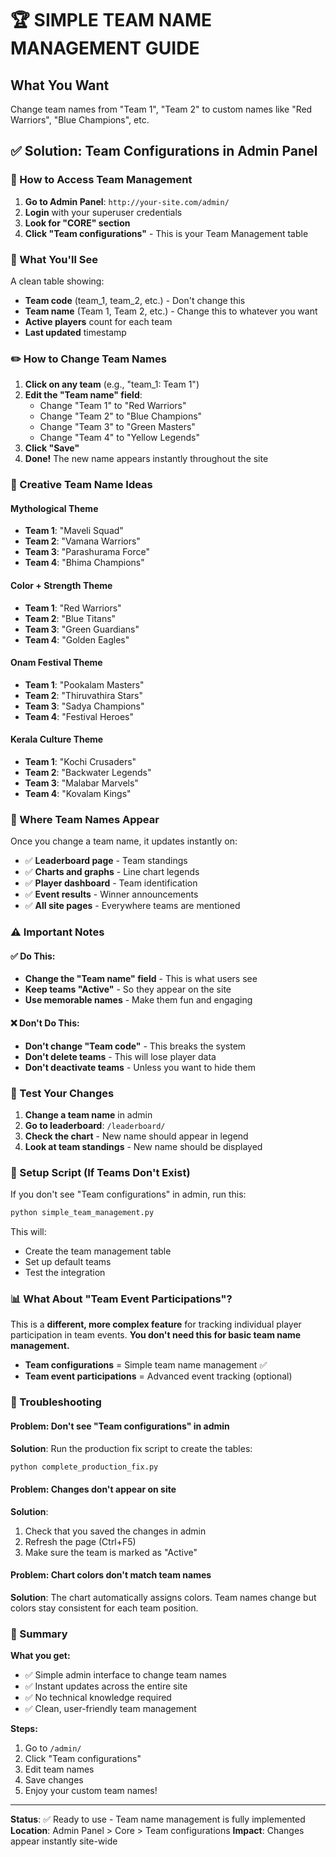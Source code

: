 # 🏆 SIMPLE TEAM NAME MANAGEMENT GUIDE

## What You Want
Change team names from "Team 1", "Team 2" to custom names like "Red Warriors", "Blue Champions", etc.

## ✅ Solution: Team Configurations in Admin Panel

### 🎯 How to Access Team Management

1. **Go to Admin Panel**: `http://your-site.com/admin/`
2. **Login** with your superuser credentials
3. **Look for "CORE" section**
4. **Click "Team configurations"** - This is your Team Management table

### 📝 What You'll See

A clean table showing:
- **Team code** (team_1, team_2, etc.) - Don't change this
- **Team name** (Team 1, Team 2, etc.) - Change this to whatever you want
- **Active players** count for each team
- **Last updated** timestamp

### ✏️ How to Change Team Names

1. **Click on any team** (e.g., "team_1: Team 1")
2. **Edit the "Team name" field**:
   - Change "Team 1" to "Red Warriors"
   - Change "Team 2" to "Blue Champions"
   - Change "Team 3" to "Green Masters"
   - Change "Team 4" to "Yellow Legends"
3. **Click "Save"**
4. **Done!** The new name appears instantly throughout the site

### 🎨 Creative Team Name Ideas

#### Mythological Theme
- **Team 1**: "Maveli Squad"
- **Team 2**: "Vamana Warriors"
- **Team 3**: "Parashurama Force"
- **Team 4**: "Bhima Champions"

#### Color + Strength Theme
- **Team 1**: "Red Warriors"
- **Team 2**: "Blue Titans"
- **Team 3**: "Green Guardians"
- **Team 4**: "Golden Eagles"

#### Onam Festival Theme
- **Team 1**: "Pookalam Masters"
- **Team 2**: "Thiruvathira Stars"
- **Team 3**: "Sadya Champions"
- **Team 4**: "Festival Heroes"

#### Kerala Culture Theme
- **Team 1**: "Kochi Crusaders"
- **Team 2**: "Backwater Legends"
- **Team 3**: "Malabar Marvels"
- **Team 4**: "Kovalam Kings"

### 🌟 Where Team Names Appear

Once you change a team name, it updates instantly on:
- ✅ **Leaderboard page** - Team standings
- ✅ **Charts and graphs** - Line chart legends
- ✅ **Player dashboard** - Team identification
- ✅ **Event results** - Winner announcements
- ✅ **All site pages** - Everywhere teams are mentioned

### ⚠️ Important Notes

#### ✅ Do This:
- **Change the "Team name" field** - This is what users see
- **Keep teams "Active"** - So they appear on the site
- **Use memorable names** - Make them fun and engaging

#### ❌ Don't Do This:
- **Don't change "Team code"** - This breaks the system
- **Don't delete teams** - This will lose player data
- **Don't deactivate teams** - Unless you want to hide them

### 🧪 Test Your Changes

1. **Change a team name** in admin
2. **Go to leaderboard**: `/leaderboard/`
3. **Check the chart** - New name should appear in legend
4. **Look at team standings** - New name should be displayed

### 🔧 Setup Script (If Teams Don't Exist)

If you don't see "Team configurations" in admin, run this:

```bash
python simple_team_management.py
```

This will:
- Create the team management table
- Set up default teams
- Test the integration

### 📊 What About "Team Event Participations"?

This is a **different, more complex feature** for tracking individual player participation in team events. **You don't need this for basic team name management.**

- **Team configurations** = Simple team name management ✅
- **Team event participations** = Advanced event tracking (optional)

### 🚨 Troubleshooting

#### Problem: Don't see "Team configurations" in admin
**Solution**: Run the production fix script to create the tables:
```bash
python complete_production_fix.py
```

#### Problem: Changes don't appear on site
**Solution**: 
1. Check that you saved the changes in admin
2. Refresh the page (Ctrl+F5)
3. Make sure the team is marked as "Active"

#### Problem: Chart colors don't match team names
**Solution**: The chart automatically assigns colors. Team names change but colors stay consistent for each team position.

### 🎯 Summary

**What you get:**
- ✅ Simple admin interface to change team names
- ✅ Instant updates across the entire site
- ✅ No technical knowledge required
- ✅ Clean, user-friendly team management

**Steps:**
1. Go to `/admin/`
2. Click "Team configurations"
3. Edit team names
4. Save changes
5. Enjoy your custom team names!

---

**Status**: ✅ Ready to use - Team name management is fully implemented
**Location**: Admin Panel > Core > Team configurations
**Impact**: Changes appear instantly site-wide
